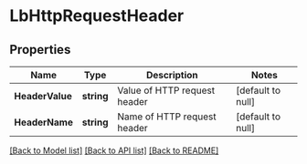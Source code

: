 # LbHttpRequestHeader

## Properties
Name | Type | Description | Notes
------------ | ------------- | ------------- | -------------
**HeaderValue** | **string** | Value of HTTP request header | [default to null]
**HeaderName** | **string** | Name of HTTP request header | [default to null]

[[Back to Model list]](../README.md#documentation-for-models) [[Back to API list]](../README.md#documentation-for-api-endpoints) [[Back to README]](../README.md)


